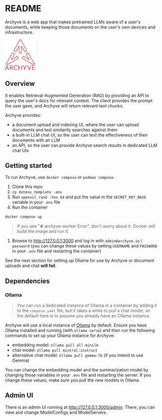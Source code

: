 # README

Archyve is a web app that makes pretrained LLMs aware of a user's documents, while keeping those documents on the user's own devices and infrastructure.

<img src="app/assets/images/archyve_font_red.svg" width=100>

## Overview

It enables Retrieval-Augmented Generation (RAG) by providing an API to query the user's docs for relevant context. The client provides the prompt the user gave, and Archyve will return relevant text chunks.

Archyve provides:

- a document upload and indexing UI, where the user can upload documents and test similarity searches against them
- a built-in LLM chat UI, so the user can test the effectiveness of their documents with an LLM
- an API, so the user can provide Archyve search results in dedicated LLM chat UIs

## Getting started

To run Archyve, use `docker compose` or `podman compose`.

1. Clone this repo
2. `cp dotenv_template .env`
3. Run `openssl rand -hex 64` and put the value in the `SECRET_KEY_BASE` variable in your `.env` file
4. Run the container

```bash
docker compose up
```

> If you see "✘ archyve-worker Error", don't worry about it. Docker will build the image and run it.

1. Browse to http://127.0.0.1:3000 and log in with `admin@archyve.io` / `password` (you can change these values by setting `USERNAME` and `PASSWORD` in your `.env` file and restarting the container)

See the next section for setting up Ollama for use by Archyve or document uploads and chat **will fail**.

## Dependencies

### Ollama

> You can run a dedicated instance of Ollama in a container by adding it to the `compose.yaml` file, but it takes a while to pull a chat model, so the default here is to assume you already have an Ollama instance.

Archyve will use a local instance of [Ollama](https://ollama.com/) by default. Ensure you have Ollama installed and running (with `ollama serve`) and then run the following commands to set up your Ollama instance for Archyve:

- embedding model: `ollama pull all-minilm`
- chat model: `ollama pull mistral:instruct`
- alternative chat model: `ollama pull gemma:7b` (if you intend to use Gemma)

You can change the embedding model and the summarization model by changing those variables in your `.env` file and restarting the server. If you change these values, make sure you pull the new models in Ollama.

## Admin UI

There is an admin UI running at http://127.0.0.1:3000/admin. There, you can view and change ModelConfigs and ModelServers.
